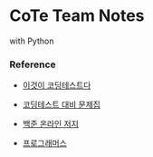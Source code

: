 # CoTe Team Notes
with Python



### Reference

- [이것이 코딩테스트다](https://github.com/ndb796/python-for-coding-test)

- [코딩테스트 대비 문제집](https://github.com/tony9402/baekjoon)

- [백준 온라인 저지](https://www.acmicpc.net/)

- [프로그래머스](https://programmers.co.kr/learn/challenges)

